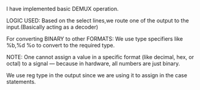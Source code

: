 I have implemented basic DEMUX operation.

LOGIC USED:
Based on the select lines,we route one of the output to the input.(Basically acting as a decoder)

For converting BINARY to other FORMATS:
We use type specifiers like %b,%d %o to convert to the required type.

NOTE:
One cannot assign a value in a specific format (like decimal, hex, or octal) to a signal — because in hardware, all numbers are just binary.

We use reg type in the output since we are using it to assign in the case statements.